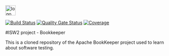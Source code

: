 <img src="https://pbs.twimg.com/profile_images/545716709311520769/piLLa1iC_400x400.png" alt="logo" style="width: 32px;"/>

[![Build Status](https://travis-ci.org/Lisa9601/bookkeeper.svg?branch=master)](https://travis-ci.org/Lisa9601/bookkeeper)
[![Quality Gate Status](https://sonarcloud.io/api/project_badges/measure?project=org.apache.bookkeeper%3Abookkeeper&metric=alert_status)](https://sonarcloud.io/dashboard?id=org.apache.bookkeeper%3Abookkeeper)
[![Coverage](https://sonarcloud.io/api/project_badges/measure?project=org.apache.bookkeeper%3Abookkeeper&metric=coverage)](https://sonarcloud.io/dashboard?id=org.apache.bookkeeper%3Abookkeeper)

#ISW2 project - Bookkeeper

This is a cloned repository of the Apache BookKeeper project used to learn about software testing.